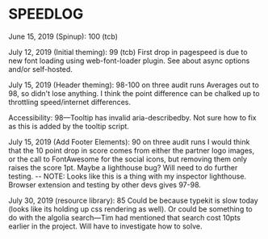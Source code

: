 # SPEEDLOG

June 15, 2019 (Spinup): 100 (tcb)

July 12, 2019 (Initial theming): 99 (tcb)
First drop in pagespeed is due to new font loading using web-font-loader plugin. See 
about async options and/or self-hosted.

July 15, 2019 (Header theming): 98-100 on three audit runs
Averages out to 98, so didn't lose anything. I think the point difference can be chalked up to throttling speed/internet differences.

Accessibility: 98—Tooltip has invalid aria-describedby. Not sure how to fix as this is added by the tooltip script.

July 15, 2019 (Add Footer Elements): 90 on three audit runs
I would think that the 10 point drop in score comes from either the partner logo images, or the call to FontAwesome for the social icons, but removing them only raises the score 1pt.  Maybe a lighthouse bug?  Will need to do further testing. -- NOTE: Looks like this is a thing with my inspector lighthouse. Browser extension and testing by other devs gives 97-98.

July 30, 2019 (resource library): 85
Could be because typekit is slow today (looks like its holding up css rendering as well). Or could be something to do with the algolia search—Tim had mentioned that search cost 10pts earlier in the project.  Will have to investigate how to solve. 